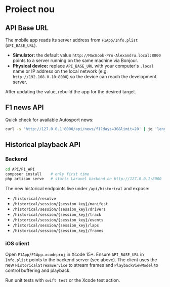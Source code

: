 # Proiect nou

## API Base URL

The mobile app reads its server address from `F1App/Info.plist` (`API_BASE_URL`).

- **Simulator:** the default value `http://MacBook-Pro-Alexandru.local:8000` points to a server running on the same machine via Bonjour.
- **Physical device:** replace `API_BASE_URL` with your computer's `.local` name or IP address on the local network (e.g. `http://192.168.0.10:8000`)
so the device can reach the development server.

After updating the value, rebuild the app for the desired target.

## F1 news API

Quick check for available Autosport news:

```bash
curl -s 'http://127.0.0.1:8000/api/news/f1?days=30&limit=20' | jq 'length'
```

## Historical playback API

### Backend

```bash
cd API/F1_API
composer install    # only first time
php artisan serve   # starts Laravel backend on http://127.0.0.1:8000
```

The new historical endpoints live under `/api/historical` and expose:

- `/historical/resolve`
- `/historical/session/{session_key}/manifest`
- `/historical/session/{session_key}/drivers`
- `/historical/session/{session_key}/track`
- `/historical/session/{session_key}/events`
- `/historical/session/{session_key}/laps`
- `/historical/session/{session_key}/frames`

### iOS client

Open `F1App/F1App.xcodeproj` in Xcode 15+. Ensure `API_BASE_URL` in `Info.plist`
points to the backend server (see above). The client uses the new
`HistoricalStreamService` to stream frames and `PlaybackViewModel` to
control buffering and playback.

Run unit tests with `swift test` or the Xcode test action.
